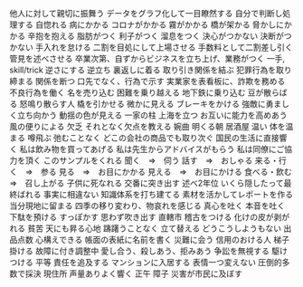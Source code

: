 他人に対して親切に振舞う
データをグラフ化して一目瞭然する
自分で判断し処理する
自惚れる
病にかかる
コロナがかかる
霧がかかる
橋が架かる
脅かしにかかる
辛抱を抱える
脂肪がつく
利子がつく
溜息をつく
決心がつかない
決断がつかない
手入れを怠ける
二割を目処にして上場させる
手数料として二割差し引く
管見を述べさせる
卒業次第、自ずからビジネスを立ち上げ、業務がつく
一手, skill/trick
逆さにする
逆立ち
裏返しに着る
取り引き関係を結ぶ
犯罪行為を取り締まる
関係を断つ
口先でなく、行為で示す
実業家を表看板に、詐欺を務める
不良行為を働く
名を売り込む
困難を乗り越える
地下鉄に乗り込む
豆が散らばる
怒鳴り散らす人
橇を引かせる
微かに見える
ブレーキをかける
強敵に勇ましく立ち向かう
動揺の色が見える
一家の柱
上海を立つ
お互いに能力を高めあう
風の便りによる
欠乏
それとなく欠点を教える
婉曲
明くる朝
居酒屋
温い
体を温まる
噂飛ぶ
弛むことなく
どこの会社の商品でも取り次ぐ
国民の生活に直接響く
私は飲み物を買ってあげる
私は先生からアドバイスがもらう
私は同僚にご協力を頂く
このサンプルをくれる
聞く　⇒　伺う
話す　⇒　おしゃる
来る・行く　⇒　参る
見る　⇒　お目にかかる
見える　⇒　お目にかける
食べる・飲む　⇒　召し上がる
子供に死なれる
交番に突き出す
述べ2年位
いくら隠したって最終ばれる
事実に相違ない
知識体系を打ち建てる
素材を活かしてレポートを作る
当分現地に留まる
四季の移り変わり、物哀れを感じる
真心を吐く
本音を吐く
下駄を預ける
すっぽかす
思わず吹き出す
直轄市
稽古をつける
化けの皮が剥がれる
貧苦
天にも昇る心地
躊躇うことなく
立て替える
どうこうしようもない
出品点数
心構えできる
帳面の表紙に名前を書く
災難に会う
信用のおける人
梯子掛ける
故障に付き調整中
愛し合う、殺しあう、拒みあう
争訟を無視する
駆けつける
平等
責任を追及する
マンションに入居する
表情一つ変えない
圧倒的多数で採決
現住所
声量ありよく響く
正午
障子
災害が市民に及ぼす
